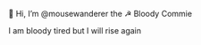 👋 Hi, I’m @mousewanderer the ☭ Bloody Commie

I am bloody tired but I will rise again
<!---
mousewanderer/mousewanderer is a ✨ special ✨ repository because its `README.md` (this file) appears on your GitHub profile.
You can click the Preview link to take a look at your changes.
--->

